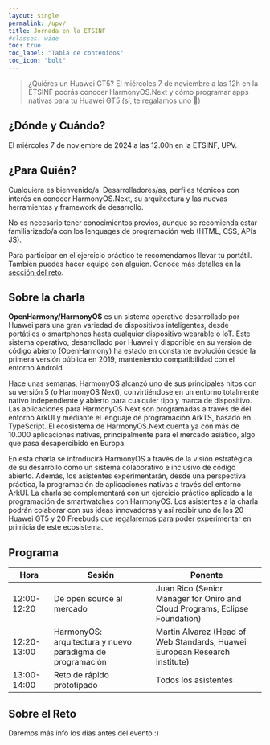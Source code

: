 ```yaml
---
layout: single
permalink: /upv/
title: Jornada en la ETSINF
#classes: wide
toc: true
toc_label: "Tabla de contenidos"
toc_icon: "bolt"
---
```


> ¿Quiéres un Huawei GT5? El miércoles 7 de noviembre a las 12h en la ETSINF podrás conocer HarmonyOS.Next y cómo programar apps nativas para tu Huawei GT5 (sí, te regalamos uno 🙂)

## ¿Dónde y Cuándo?

El miércoles 7 de noviembre de 2024 a las 12.00h en la ETSINF, UPV.

## ¿Para Quién?

Cualquiera es bienvenido/a. Desarrolladores/as, perfiles técnicos con interés en conocer HarmonyOS.Next, su arquitectura y las nuevas herramientas y framework de desarrollo. 

No es necesario tener conocimientos previos, aunque se recomienda estar familiarizado/a con los lenguages de programación web (HTML, CSS, APIs JS).

Para participar en el ejercicio práctico te recomendamos llevar tu portátil. También puedes hacer equipo con alguien. Conoce más detalles en la [sección del reto](#sobre-el-reto). 

## Sobre la charla 

__OpenHarmony/HarmonyOS__ es un sistema operativo desarrollado por Huawei para una gran variedad de dispositivos inteligentes, desde portátiles o smartphones hasta cualquier dispositivo wearable o IoT. Este sistema operativo, desarrollado por Huawei y disponible en su versión de código abierto (OpenHarmony) ha estado en constante evolución desde la primera versión pública en 2019, manteniendo compatibilidad con el entorno Android. 

Hace unas semanas, HarmonyOS alcanzó uno de sus principales hitos con su versión 5 (o HarmonyOS Next), convirtiéndose en un entorno totalmente nativo independiente y abierto para cualquier tipo y marca de dispositivo. Las aplicaciones para HarmonyOS Next son programadas a través de del entorno ArkUI y mediante el lenguaje de programación ArkTS, basado en TypeScript. El ecosistema de HarmonyOS.Next cuenta ya con más de 10.000 aplicaciones nativas, principalmente para el mercado asiático, algo que pasa desapercibido en Europa.

En esta charla se introducirá HarmonyOS a través de la visión estratégica de su desarrollo como un sistema colaborativo e inclusivo de código abierto. Además, los asistentes experimentarán, desde una perspectiva práctica, la programación de aplicaciones nativas a través del entorno ArkUI. La charla se complementará con un ejercicio práctico aplicado a la programación de smartwatches con HarmonyOS. Los asistentes a la charla podrán colaborar con sus ideas innovadoras y así recibir uno de los 20 Huawei GT5 y 20 Freebuds que regalaremos para poder experimentar en primicia de este ecosistema.

## Programa

| Hora | Sesión | Ponente |
|------|--------|---------|
| 12:00-12:20 | De open source al mercado | Juan Rico (Senior Manager for Oniro and Cloud Programs, Eclipse Foundation) |
| 12:20-13:00 | HarmonyOS: arquitectura y nuevo paradigma de programación | Martin Alvarez (Head of Web Standards, Huawei European Research Institute)|
| 13:00-14:00 | Reto de rápido prototipado | Todos los asistentes |

## Sobre el Reto

Daremos más info los días antes del evento :)
